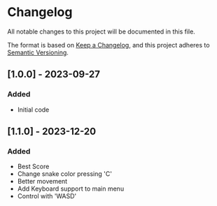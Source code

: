 # Changelog

All notable changes to this project will be documented in this file.

The format is based on [Keep a Changelog](https://keepachangelog.com/en/1.0.0/),
and this project adheres to [Semantic Versioning](https://semver.org/spec/v2.0.0.html).

## [1.0.0] - 2023-09-27

### Added

- Initial code

## [1.1.0] - 2023-12-20

### Added

- Best Score
- Change snake color pressing 'C'
- Better movement
- Add Keyboard support to main menu
- Control with 'WASD'
